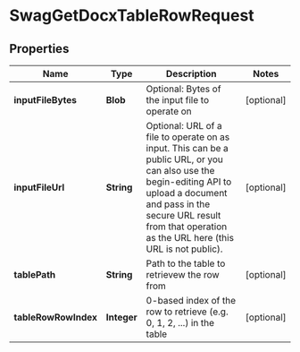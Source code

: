 
# SwagGetDocxTableRowRequest

## Properties
Name | Type | Description | Notes
------------ | ------------- | ------------- | -------------
**inputFileBytes** | **Blob** | Optional: Bytes of the input file to operate on |  [optional]
**inputFileUrl** | **String** | Optional: URL of a file to operate on as input.  This can be a public URL, or you can also use the begin-editing API to upload a document and pass in the secure URL result from that operation as the URL here (this URL is not public). |  [optional]
**tablePath** | **String** | Path to the table to retrievew the row from |  [optional]
**tableRowRowIndex** | **Integer** | 0-based index of the row to retrieve (e.g. 0, 1, 2, ...) in the table |  [optional]



